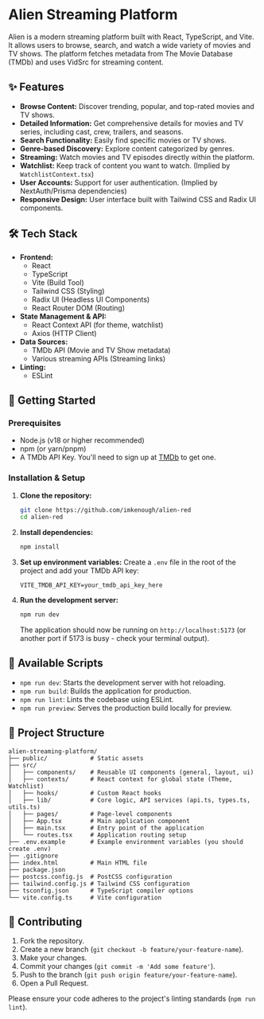 # Alien Streaming Platform

Alien is a modern streaming platform built with React, TypeScript, and Vite. It allows users to browse, search, and watch a wide variety of movies and TV shows. The platform fetches metadata from The Movie Database (TMDb) and uses VidSrc for streaming content.

## ✨ Features

- **Browse Content:** Discover trending, popular, and top-rated movies and TV shows.
- **Detailed Information:** Get comprehensive details for movies and TV series, including cast, crew, trailers, and seasons.
- **Search Functionality:** Easily find specific movies or TV shows.
- **Genre-based Discovery:** Explore content categorized by genres.
- **Streaming:** Watch movies and TV episodes directly within the platform.
- **Watchlist:** Keep track of content you want to watch. (Implied by `WatchlistContext.tsx`)
- **User Accounts:** Support for user authentication. (Implied by NextAuth/Prisma dependencies)
- **Responsive Design:** User interface built with Tailwind CSS and Radix UI components.

## 🛠️ Tech Stack

- **Frontend:**
    - React
    - TypeScript
    - Vite (Build Tool)
    - Tailwind CSS (Styling)
    - Radix UI (Headless UI Components)
    - React Router DOM (Routing)
- **State Management & API:**
    - React Context API (for theme, watchlist)
    - Axios (HTTP Client)
- **Data Sources:**
    - TMDb API (Movie and TV Show metadata)
    - Various streaming APIs (Streaming links)
- **Linting:**
    - ESLint

## 🚀 Getting Started

### Prerequisites

- Node.js (v18 or higher recommended)
- npm (or yarn/pnpm)
- A TMDb API Key. You'll need to sign up at [TMDb](https://www.themoviedb.org/documentation/api) to get one.

### Installation & Setup

1. **Clone the repository:**
    
    ```bash
    git clone https://github.com/imkenough/alien-red
    cd alien-red 
    
    ```
    
2. **Install dependencies:**
    
    ```bash
    npm install
    
    ```
    
3. **Set up environment variables:**
Create a `.env` file in the root of the project and add your TMDb API key:
    
    ```
    VITE_TMDB_API_KEY=your_tmdb_api_key_here
    
    ``` 
    
4. **Run the development server:**
    
    ```bash
    npm run dev
    
    ```
    
    The application should now be running on `http://localhost:5173` (or another port if 5173 is busy - check your terminal output).
    

## 📜 Available Scripts

- `npm run dev`: Starts the development server with hot reloading.
- `npm run build`: Builds the application for production.
- `npm run lint`: Lints the codebase using ESLint.
- `npm run preview`: Serves the production build locally for preview.

## 📁 Project Structure

```
alien-streaming-platform/
├── public/            # Static assets
├── src/
│   ├── components/    # Reusable UI components (general, layout, ui)
│   ├── contexts/      # React context for global state (Theme, Watchlist)
│   ├── hooks/         # Custom React hooks
│   ├── lib/           # Core logic, API services (api.ts, types.ts, utils.ts)
│   ├── pages/         # Page-level components
│   ├── App.tsx        # Main application component
│   ├── main.tsx       # Entry point of the application
│   └── routes.tsx     # Application routing setup
├── .env.example       # Example environment variables (you should create .env)
├── .gitignore
├── index.html         # Main HTML file
├── package.json
├── postcss.config.js  # PostCSS configuration
├── tailwind.config.js # Tailwind CSS configuration
├── tsconfig.json      # TypeScript compiler options
└── vite.config.ts     # Vite configuration

```

## 🤝 Contributing

1. Fork the repository.
2. Create a new branch (`git checkout -b feature/your-feature-name`).
3. Make your changes.
4. Commit your changes (`git commit -m 'Add some feature'`).
5. Push to the branch (`git push origin feature/your-feature-name`).
6. Open a Pull Request.

Please ensure your code adheres to the project's linting standards (`npm run lint`).

